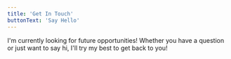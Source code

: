 ```yaml
---
title: 'Get In Touch'
buttonText: 'Say Hello'
---
```


I'm currently looking for future opportunities! Whether you have a question or just want to say hi, I'll try my best to get back to you!
